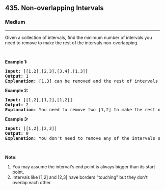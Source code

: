 <h2>435. Non-overlapping Intervals</h2><h3>Medium</h3><hr><div><p>Given a collection of intervals, find the minimum number of intervals you need to remove to make the rest of the intervals non-overlapping.</p>

<ol>
</ol>

<p>&nbsp;</p>

<p><b>Example 1:</b></p>

<pre><b>Input:</b> [[1,2],[2,3],[3,4],[1,3]]
<b>Output:</b> 1
<b>Explanation:</b> [1,3] can be removed and the rest of intervals are non-overlapping.
</pre>

<p><b>Example 2:</b></p>

<pre><b>Input:</b> [[1,2],[1,2],[1,2]]
<b>Output:</b> 2
<b>Explanation:</b> You need to remove two [1,2] to make the rest of intervals non-overlapping.
</pre>

<p><b>Example 3:</b></p>

<pre><b>Input:</b> [[1,2],[2,3]]
<b>Output:</b> 0
<b>Explanation:</b> You don't need to remove any of the intervals since they're already non-overlapping.
</pre>

<p>&nbsp;</p>

<p><b>Note:</b></p>

<ol>
	<li>You may assume the interval's end point is always bigger than its start point.</li>
	<li>Intervals like [1,2] and [2,3] have borders "touching" but they don't overlap each other.</li>
</ol>
</div>